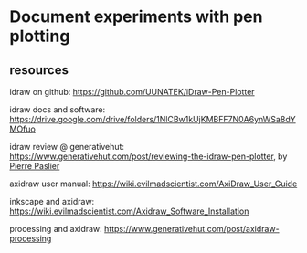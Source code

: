 # Document experiments with pen plotting

## resources

idraw on github: https://github.com/UUNATEK/iDraw-Pen-Plotter

idraw docs and software: https://drive.google.com/drive/folders/1NlCBw1kUjKMBFF7N0A6ynWSa8dYMOfuo

idraw review @ generativehut: https://www.generativehut.com/post/reviewing-the-idraw-pen-plotter, by [Pierre Paslier](https://www.linkedin.com/in/pierrepaslier/?originalSubdomain=uk)

axidraw user manual: https://wiki.evilmadscientist.com/AxiDraw_User_Guide

inkscape and axidraw: https://wiki.evilmadscientist.com/Axidraw_Software_Installation

processing and axidraw: https://www.generativehut.com/post/axidraw-processing